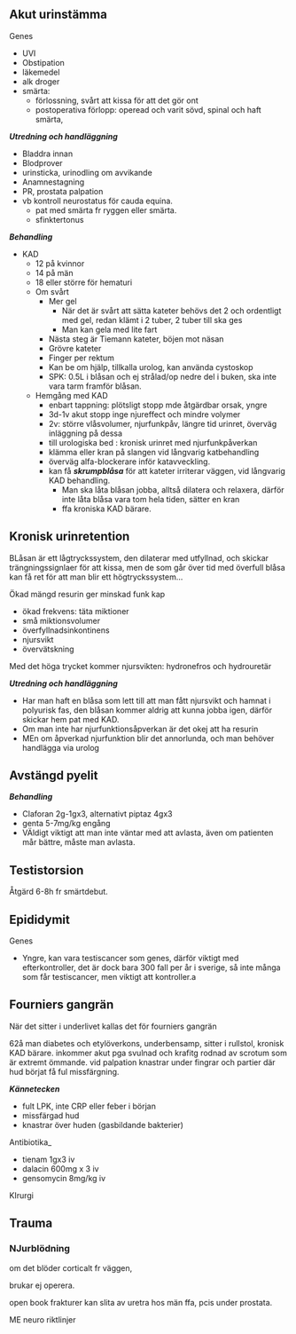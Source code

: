 ## Akut urinstämma

Genes

* UVI
* Obstipation
* läkemedel
* alk droger
* smärta: 
  * förlossning, svårt att kissa för att det gör ont
  * postoperativa förlopp: operead och varit sövd, spinal och haft smärta, 



***Utredning och handläggning***

* Bladdra innan
* Blodprover
* urinsticka, urinodling om avvikande
* Anamnestagning
* PR, prostata palpation
* vb kontroll neurostatus för cauda equina. 
  * pat med smärta fr ryggen eller smärta. 
  * sfinktertonus



***Behandling***

* KAD
  * 12 på kvinnor
  * 14 på män
  * 18 eller större för hematuri
  * Om svårt
    * Mer gel
      * När det är svårt att sätta kateter behövs det 2 och ordentligt med gel, redan klämt i 2 tuber, 2 tuber till ska ges
      * Man kan gela med lite fart
    * Nästa steg är Tiemann kateter, böjen mot näsan
    * Grövre kateter
    * Finger per rektum
    * Kan be om hjälp, tillkalla urolog, kan använda cystoskop
    * SPK: 0.5L i blåsan och ej strålad/op nedre del i buken, ska inte vara tarm framför blåsan. 
  * Hemgång med KAD 
    * enbart tappning: plötsligt stopp mde åtgärdbar orsak, yngre
    * 3d-1v akut stopp inge njureffect och mindre volymer
    * 2v: större vlåsvolumer, njurfunkpåv, längre tid urinret, överväg inläggning på dessa
    * till urologiska bed : kronisk urinret med njurfunkpåverkan
    * klämma eller kran på slangen vid långvarig katbehandling
    * överväg alfa-blockerare inför katavveckling. 
    * kan få ***skrumpblåsa*** för att kateter irriterar väggen, vid långvarig KAD behandling. 
      * Man ska låta blåsan jobba, alltså dilatera och relaxera, därför inte låta blåsa vara tom hela tiden, sätter en kran
      * ffa kroniska KAD bärare. 



## Kronisk urinretention

BLåsan är ett lågtryckssystem, den dilaterar med utfyllnad, och skickar trängningssignlaer för att kissa, men de som går över tid med överfull blåsa kan få ret för att man blir ett högtryckssystem...

Ökad mängd resurin ger minskad funk kap

* ökad frekvens: täta miktioner
* små miktionsvolumer
* överfyllnadsinkontinens
* njursvikt
* övervätskning



Med det höga trycket kommer njursvikten: hydronefros och hydrouretär



***Utredning och handläggning***

* Har man haft en blåsa som lett till att man fått njursvikt och hamnat i polyurisk fas, den blåsan kommer aldrig att kunna jobba igen, därför skickar hem pat med KAD. 
* Om man inte har njurfunktionsåpverkan är det okej att ha resurin
* MEn om åpverkad njurfunktion blir det annorlunda, och man behöver handlägga via urolog



## Avstängd pyelit

***Behandling***

* Claforan 2g-1gx3, alternativt piptaz 4gx3
* genta 5-7mg/kg engång
* VÄldigt viktigt att man inte väntar med att avlasta, även om patienten mår bättre, måste man avlasta.





## Testistorsion

Åtgärd 6-8h fr smärtdebut. 





## Epididymit

Genes

* Yngre, kan vara testiscancer som genes, därför viktigt med efterkontroller, det är dock bara 300 fall per år i sverige, så inte många som får testiscancer, men viktigt att kontroller.a 



## Fourniers gangrän

När det sitter i underlivet kallas det för fourniers gangrän

62å man diabetes och etylöverkons, underbensamp, sitter i rullstol, kronisk KAD bärare. inkommer akut pga svulnad och krafitg rodnad av scrotum som är extremt ömmande. vid palpation knastrar under fingrar och partier där hud börjat få ful missfärgning. 



***Kännetecken***

* fult LPK, inte CRP eller feber i början
* missfärgad hud
* knastrar över huden (gasbildande bakterier)



Antibiotika_

* tienam 1gx3 iv
* dalacin 600mg x 3 iv
* gensomycin 8mg/kg iv

KIrurgi





## Trauma

### NJurblödning

om det blöder corticalt fr väggen,

brukar ej operera. 

open book frakturer kan slita av uretra hos män ffa, pcis under prostata. 





ME neuro riktlinjer